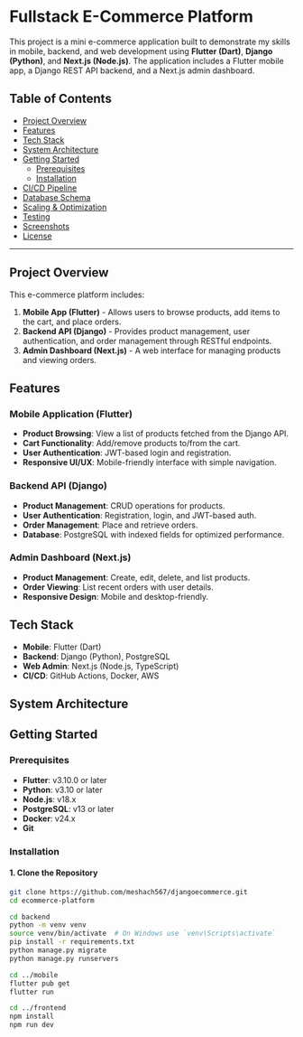 # Fullstack E-Commerce Platform

This project is a mini e-commerce application built to demonstrate my skills in mobile, backend, and web development using **Flutter (Dart)**, **Django (Python)**, and **Next.js (Node.js)**. The application includes a Flutter mobile app, a Django REST API backend, and a Next.js admin dashboard.

## Table of Contents

- [Project Overview](#project-overview)
- [Features](#features)
- [Tech Stack](#tech-stack)
- [System Architecture](#system-architecture)
- [Getting Started](#getting-started)
  - [Prerequisites](#prerequisites)
  - [Installation](#installation)
- [CI/CD Pipeline](#cicd-pipeline)
- [Database Schema](#database-schema)
- [Scaling & Optimization](#scaling--optimization)
- [Testing](#testing)
- [Screenshots](#screenshots)
- [License](#license)

---

## Project Overview

This e-commerce platform includes:

1. **Mobile App (Flutter)** - Allows users to browse products, add items to the cart, and place orders.
2. **Backend API (Django)** - Provides product management, user authentication, and order management through RESTful endpoints.
3. **Admin Dashboard (Next.js)** - A web interface for managing products and viewing orders.

## Features

### Mobile Application (Flutter)
- **Product Browsing**: View a list of products fetched from the Django API.
- **Cart Functionality**: Add/remove products to/from the cart.
- **User Authentication**: JWT-based login and registration.
- **Responsive UI/UX**: Mobile-friendly interface with simple navigation.

### Backend API (Django)
- **Product Management**: CRUD operations for products.
- **User Authentication**: Registration, login, and JWT-based auth.
- **Order Management**: Place and retrieve orders.
- **Database**: PostgreSQL with indexed fields for optimized performance.

### Admin Dashboard (Next.js)
- **Product Management**: Create, edit, delete, and list products.
- **Order Viewing**: List recent orders with user details.
- **Responsive Design**: Mobile and desktop-friendly.

## Tech Stack

- **Mobile**: Flutter (Dart)
- **Backend**: Django (Python), PostgreSQL
- **Web Admin**: Next.js (Node.js, TypeScript)
- **CI/CD**: GitHub Actions, Docker, AWS

## System Architecture


## Getting Started

### Prerequisites

- **Flutter**: v3.10.0 or later
- **Python**: v3.10 or later
- **Node.js**: v18.x
- **PostgreSQL**: v13 or later
- **Docker**: v24.x
- **Git**

### Installation

#### 1. Clone the Repository

```bash
git clone https://github.com/meshach567/djangoecommerce.git
cd ecommerce-platform

cd backend
python -m venv venv
source venv/bin/activate  # On Windows use `venv\Scripts\activate`
pip install -r requirements.txt
python manage.py migrate
python manage.py runservers

cd ../mobile
flutter pub get
flutter run

cd ../frontend
npm install
npm run dev
